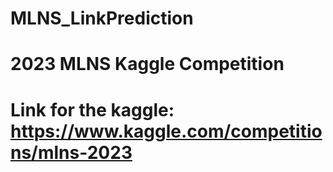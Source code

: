 # MLNS_LinkPrediction

# 2023 MLNS Kaggle Competition
# Link for the kaggle: https://www.kaggle.com/competitions/mlns-2023
